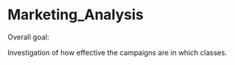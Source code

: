 # Marketing_Analysis

Overall goal:

Investigation of how effective the campaigns are in which classes.
